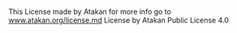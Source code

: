This License made by Atakan
for more info go to www.atakan.org/license.md
License by Atakan Public License 4.0
